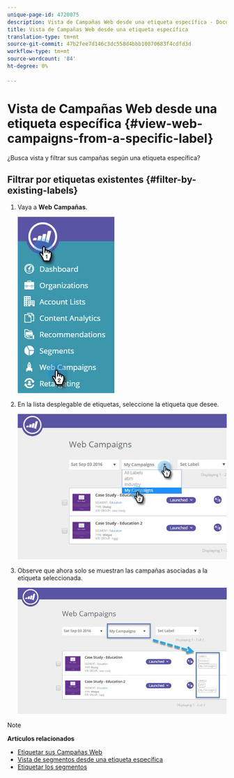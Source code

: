 ```yaml
---
unique-page-id: 4720075
description: Vista de Campañas Web desde una etiqueta específica - Documentos de marketing - Documentación del producto
title: Vista de Campañas Web desde una etiqueta específica
translation-type: tm+mt
source-git-commit: 47b2fee7d146c3dc558d4bbb10070683f4cdfd3d
workflow-type: tm+mt
source-wordcount: '84'
ht-degree: 0%

---
```



# Vista de Campañas Web desde una etiqueta específica {#view-web-campaigns-from-a-specific-label}

¿Busca vista y filtrar sus campañas según una etiqueta específica?

## Filtrar por etiquetas existentes {#filter-by-existing-labels}

1. Vaya a **Web** **Campañas**.

   ![](assets/web-campaigns-hand-4.jpg)

1. En la lista desplegable de etiquetas, seleccione la etiqueta que desee.

   ![](assets/web-campaigns-my-campaigns-dropdown-1.jpg)

1. Observe que ahora solo se muestran las campañas asociadas a la etiqueta seleccionada.

   ![](assets/web-campaigns-label-showing-1.jpg)

>[!NOTE]
>
>**Artículos relacionados**
>
>* [Etiquetar sus Campañas Web](label-your-web-campaigns.md)
>* [Vista de segmentos desde una etiqueta específica](../../../product-docs/web-personalization/using-web-segments/view-segments-from-a-specific-label.md)
>* [Etiquetar los segmentos](../../../product-docs/web-personalization/using-web-segments/label-your-segment.md)

>



